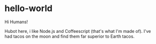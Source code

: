 hello-world
===========

Hi Humans!

Hubot here, i like Node.js and Coffeescript (that's what I'm made of).
I've had tacos on the moon and find them far superior to Earth tacos.
